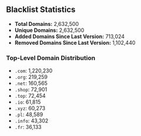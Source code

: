 ## Blacklist Statistics

- **Total Domains:** 2,632,500
- **Unique Domains:** 2,632,500
- **Added Domains Since Last Version:** 713,024
- **Removed Domains Since Last Version:** 1,102,440

### Top-Level Domain Distribution

-  `.com`: 1,220,230
-  `.org`: 219,259
-  `.net`: 160,565
-  `.shop`: 72,901
-  `.top`: 72,454
-  `.io`: 61,815
-  `.xyz`: 60,273
-  `.pl`: 48,589
-  `.info`: 43,302
-  `.fr`: 36,133
